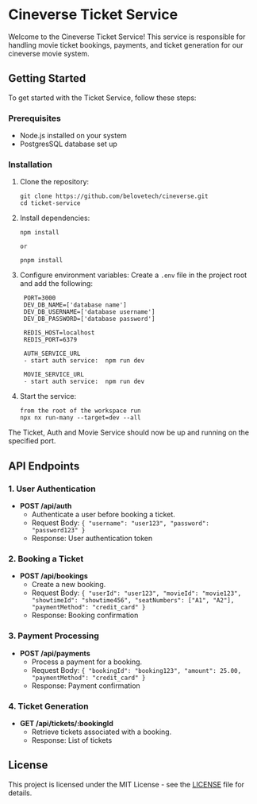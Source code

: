 # Cineverse Ticket Service

Welcome to the Cineverse Ticket Service! This service is responsible for handling movie ticket bookings, payments, and ticket generation for our cineverse movie system.

## Getting Started

To get started with the Ticket Service, follow these steps:

### Prerequisites

- Node.js installed on your system
- PostgresSQL database set up

### Installation

1. Clone the repository:

   ```shell
   git clone https://github.com/belovetech/cineverse.git
   cd ticket-service
   ```

2. Install dependencies:

   ```shell
   npm install

   or

   pnpm install
   ```

3. Configure environment variables:
   Create a `.env` file in the project root and add the following:

   ```shell
    PORT=3000
    DEV_DB_NAME=['database name']
    DEV_DB_USERNAME=['database username']
    DEV_DB_PASSWORD=['database password']

    REDIS_HOST=localhost
    REDIS_PORT=6379

    AUTH_SERVICE_URL
    - start auth service:  npm run dev

    MOVIE_SERVICE_URL
    - start auth service:  npm run dev
   ```

4. Start the service:
   ```shell
   from the root of the workspace run
   npx nx run-many --target=dev --all
   ```

The Ticket, Auth and Movie Service should now be up and running on the specified port.

## API Endpoints

### 1. User Authentication

- **POST /api/auth**
  - Authenticate a user before booking a ticket.
  - Request Body: `{ "username": "user123", "password": "password123" }`
  - Response: User authentication token

### 2. Booking a Ticket

- **POST /api/bookings**
  - Create a new booking.
  - Request Body: `{ "userId": "user123", "movieId": "movie123", "showtimeId": "showtime456", "seatNumbers": ["A1", "A2"], "paymentMethod": "credit_card" }`
  - Response: Booking confirmation

### 3. Payment Processing

- **POST /api/payments**
  - Process a payment for a booking.
  - Request Body: `{ "bookingId": "booking123", "amount": 25.00, "paymentMethod": "credit_card" }`
  - Response: Payment confirmation

### 4. Ticket Generation

- **GET /api/tickets/:bookingId**
  - Retrieve tickets associated with a booking.
  - Response: List of tickets

## License

This project is licensed under the MIT License - see the [LICENSE](LICENSE) file for details.
